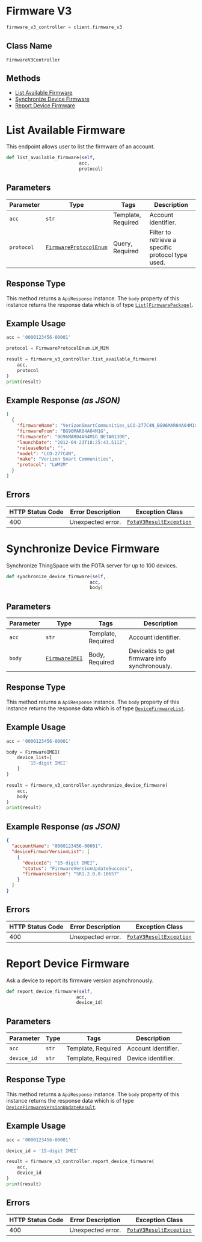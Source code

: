 # Firmware V3

```python
firmware_v3_controller = client.firmware_v3
```

## Class Name

`FirmwareV3Controller`

## Methods

* [List Available Firmware](../../doc/controllers/firmware-v3.md#list-available-firmware)
* [Synchronize Device Firmware](../../doc/controllers/firmware-v3.md#synchronize-device-firmware)
* [Report Device Firmware](../../doc/controllers/firmware-v3.md#report-device-firmware)


# List Available Firmware

This endpoint allows user to list the firmware of an account.

```python
def list_available_firmware(self,
                           acc,
                           protocol)
```

## Parameters

| Parameter | Type | Tags | Description |
|  --- | --- | --- | --- |
| `acc` | `str` | Template, Required | Account identifier. |
| `protocol` | [`FirmwareProtocolEnum`](../../doc/models/firmware-protocol-enum.md) | Query, Required | Filter to retrieve a specific protocol type used. |

## Response Type

This method returns a `ApiResponse` instance. The `body` property of this instance returns the response data which is of type [`List[FirmwarePackage]`](../../doc/models/firmware-package.md).

## Example Usage

```python
acc = '0000123456-00001'

protocol = FirmwareProtocolEnum.LW_M2M

result = firmware_v3_controller.list_available_firmware(
    acc,
    protocol
)
print(result)
```

## Example Response *(as JSON)*

```json
[
  {
    "firmwareName": "VerizonSmartCommunities_LCO-277C4N_BG96MAR04A04M1G_BG96MAR04A04M1G_BETA0130B",
    "firmwareFrom": "BG96MAR04A04M1G",
    "firmwareTo": "BG96MAR04A04M1G_BETA0130B",
    "launchDate": "2012-04-23T18:25:43.511Z",
    "releaseNote": "",
    "model": "LCO-277C4N",
    "make": "Verizon Smart Communities",
    "protocol": "LWM2M"
  }
]
```

## Errors

| HTTP Status Code | Error Description | Exception Class |
|  --- | --- | --- |
| 400 | Unexpected error. | [`FotaV3ResultException`](../../doc/models/fota-v3-result-exception.md) |


# Synchronize Device Firmware

Synchronize ThingSpace with the FOTA server for up to 100 devices.

```python
def synchronize_device_firmware(self,
                               acc,
                               body)
```

## Parameters

| Parameter | Type | Tags | Description |
|  --- | --- | --- | --- |
| `acc` | `str` | Template, Required | Account identifier. |
| `body` | [`FirmwareIMEI`](../../doc/models/firmware-imei.md) | Body, Required | DeviceIds to get firmware info synchronously. |

## Response Type

This method returns a `ApiResponse` instance. The `body` property of this instance returns the response data which is of type [`DeviceFirmwareList`](../../doc/models/device-firmware-list.md).

## Example Usage

```python
acc = '0000123456-00001'

body = FirmwareIMEI(
    device_list=[
        '15-digit IMEI'
    ]
)

result = firmware_v3_controller.synchronize_device_firmware(
    acc,
    body
)
print(result)
```

## Example Response *(as JSON)*

```json
{
  "accountName": "0000123456-00001",
  "deviceFirmwarVersionList": [
    {
      "deviceId": "15-digit IMEI",
      "status": "FirmwareVersionUpdateSuccess",
      "firmwareVersion": "SR1.2.0.0-10657"
    }
  ]
}
```

## Errors

| HTTP Status Code | Error Description | Exception Class |
|  --- | --- | --- |
| 400 | Unexpected error. | [`FotaV3ResultException`](../../doc/models/fota-v3-result-exception.md) |


# Report Device Firmware

Ask a device to report its firmware version asynchronously.

```python
def report_device_firmware(self,
                          acc,
                          device_id)
```

## Parameters

| Parameter | Type | Tags | Description |
|  --- | --- | --- | --- |
| `acc` | `str` | Template, Required | Account identifier. |
| `device_id` | `str` | Template, Required | Device identifier. |

## Response Type

This method returns a `ApiResponse` instance. The `body` property of this instance returns the response data which is of type [`DeviceFirmwareVersionUpdateResult`](../../doc/models/device-firmware-version-update-result.md).

## Example Usage

```python
acc = '0000123456-00001'

device_id = '15-digit IMEI'

result = firmware_v3_controller.report_device_firmware(
    acc,
    device_id
)
print(result)
```

## Errors

| HTTP Status Code | Error Description | Exception Class |
|  --- | --- | --- |
| 400 | Unexpected error. | [`FotaV3ResultException`](../../doc/models/fota-v3-result-exception.md) |

